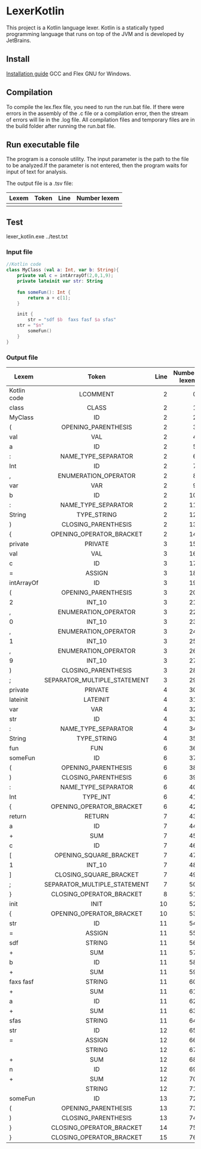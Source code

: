 # LexerKotlin

This project is a Kotlin language lexer. Kotlin is a statically typed programming language that runs on top of the JVM and is developed by JetBrains. 

## Install 

[Installation guide](https://github.com/Mamoru01/LexerKotlin/blob/master/INSTALL.md) GCC and Flex GNU for Windows.

## Compilation 

To compile the lex.flex file, you need to run the run.bat file. If there were errors in the assembly of the .c file or a compilation error, then the stream of errors will lie in the .log file. All compilation files and temporary files are in the build folder after running the run.bat file.

## Run executable file

The program is a console utility. The input parameter is the path to the file to be analyzed.If the parameter is not entered, then the program waits for input of text for analysis.

The output file is a .tsv file:

| Lexem	        | Token               | Line  | Number lexem |
| ------------- |:-------------------:| -----:| ------------:|
|               |                     |       |              |


## Test

lexer_kotlin.exe ../test.txt

### Input file

```kotlin
//Kotlin code
class MyClass (val a: Int, var b: String){
    private val c = intArrayOf(2,0,1,9);
    private lateinit var str: String
    
    fun someFun(): Int {
        return a + c[1];
    }

    init {
        str = "sdf $b  faxs fasf $a sfas"
	str = "$n"
        someFun()
    }
}
```

### Output file

| Lexem         | Token               | Line  | Number lexem |
| ------------- |:-------------------:| -----:| ------------:|
|Kotlin code|LCOMMENT|2|0|
|class|CLASS|2|1|
|MyClass|ID|2|2|
|(|OPENING_PARENTHESIS|2|3|
|val|VAL|2|4|
|a|ID|2|5|
|:|NAME_TYPE_SEPARATOR|2|6|
|Int|ID|2|7|
|,|ENUMERATION_OPERATOR|2|8|
|var|VAR|2|9|
|b|ID|2|10|
|:|NAME_TYPE_SEPARATOR|2|11|
|String|TYPE_STRING|2|12|
|)|CLOSING_PARENTHESIS|2|13|
|{|OPENING_OPERATOR_BRACKET|2|14|
|private|PRIVATE|3|15|
|val|VAL|3|16|
|c|ID|3|17|
|=|ASSIGN|3|18|
|intArrayOf|ID|3|19|
|(|OPENING_PARENTHESIS|3|20|
|2|INT_10|3|21|
|,|ENUMERATION_OPERATOR|3|22|
|0|INT_10|3|23|
|,|ENUMERATION_OPERATOR|3|24|
|1|INT_10|3|25|
|,|ENUMERATION_OPERATOR|3|26|
|9|INT_10|3|27|
|)|CLOSING_PARENTHESIS|3|28|
|;|SEPARATOR_MULTIPLE_STATEMENT|3|29|
|private|PRIVATE|4|30|
|lateinit|LATEINIT|4|31|
|var|VAR|4|32|
|str|ID|4|33|
|:|NAME_TYPE_SEPARATOR|4|34|
|String|TYPE_STRING|4|35|
|fun|FUN|6|36|
|someFun|ID|6|37|
|(|OPENING_PARENTHESIS|6|38|
|)|CLOSING_PARENTHESIS|6|39|
|:|NAME_TYPE_SEPARATOR|6|40|
|Int|TYPE_INT|6|41|
|{|OPENING_OPERATOR_BRACKET|6|42|
|return|RETURN|7|43|
|a|ID|7|44|
|+|SUM|7|45|
|c|ID|7|46|
|[|OPENING_SQUARE_BRACKET|7|47|
|1|INT_10|7|48|
|]|CLOSING_SQUARE_BRACKET|7|49|
|;|SEPARATOR_MULTIPLE_STATEMENT|7|50|
|}|CLOSING_OPERATOR_BRACKET|8|51|
|init|INIT|10|52|
|{|OPENING_OPERATOR_BRACKET|10|53|
|str|ID|11|54|
|=|ASSIGN|11|55|
|sdf |STRING|11|56|
|+|SUM|11|57|
|b|ID|11|58|
|+|SUM|11|59|
|  faxs fasf |STRING|11|60|
|+|SUM|11|61|
|a|ID|11|62|
|+|SUM|11|63|
| sfas|STRING|11|64|
|str|ID|12|65|
|=|ASSIGN|12|66|
||STRING|12|67|
|+|SUM|12|68|
|n|ID|12|69|
|+|SUM|12|70|
||STRING|12|71|
|someFun|ID|13|72|
|(|OPENING_PARENTHESIS|13|73|
|)|CLOSING_PARENTHESIS|13|74|
|}|CLOSING_OPERATOR_BRACKET|14|75|
|}|CLOSING_OPERATOR_BRACKET|15|76|
